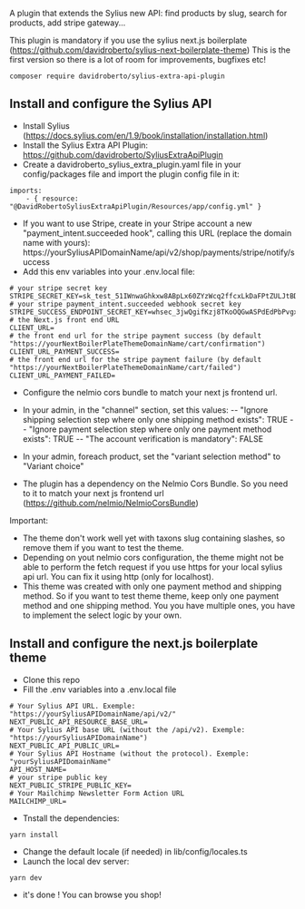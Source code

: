 A plugin that extends the Sylius new API: find products by slug, search for products, add stripe gateway...

This plugin is mandatory if you use the sylius next.js boilerplate (https://github.com/davidroberto/sylius-next-boilerplate-theme)
This is the first version so there is a lot of room for improvements, bugfixes etc! 

```
composer require davidroberto/sylius-extra-api-plugin
```

## Install and configure the Sylius API

- Install Sylius (https://docs.sylius.com/en/1.9/book/installation/installation.html) 
- Install the Sylius Extra API Plugin: https://github.com/davidroberto/SyliusExtraApiPlugin
- Create a davidroberto_sylius_extra_plugin.yaml file in your config/packages file and import the plugin config file in it:

```
imports:
    - { resource: "@DavidRobertoSyliusExtraApiPlugin/Resources/app/config.yml" }
```

- If you want to use Stripe, create in your Stripe account a new "payment_intent.succeeded hook", calling this URL (replace the domain name with yours): 
https://yourSyliusAPIDomainName/api/v2/shop/payments/stripe/notify/success
- Add this env variables into your .env.local file:

```
# your stripe secret key
STRIPE_SECRET_KEY=sk_test_51IWnwaGhkxw8ABpLx60ZYzWcq2ffcxLkDaFPtZULJtBDyjQgOnaTHABSCzzIrbEL34EnJj5eVPRZBDAjDC4mpTaV00KAZYhe3n
# your stripe payment_intent.succeeded webhook secret key
STRIPE_SUCCESS_ENDPOINT_SECRET_KEY=whsec_3jwQgifKzj8TKoOQGwASPdEdPbPvgxvq
# the Next.js front end URL
CLIENT_URL=
# the front end url for the stripe payment success (by default "https://yourNextBoilerPlateThemeDomainName/cart/confirmation")
CLIENT_URL_PAYMENT_SUCCESS=
# the front end url for the stripe payment failure (by default "https://yourNextBoilerPlateThemeDomainName/cart/failed")
CLIENT_URL_PAYMENT_FAILED=
```

- Configure the nelmio cors bundle to match your next js frontend url.
- In your admin, in the "channel" section, set this values:
-- "Ignore shipping selection step where only one shipping method exists": TRUE
-- "Ignore payment selection step where only one payment method exists": TRUE
-- "The account verification is mandatory": FALSE
- In your admin, foreach product, set the "variant selection method" to "Variant choice"

- The plugin has a dependency on the Nelmio Cors Bundle. So you need to it to match your next js frontend url (https://github.com/nelmio/NelmioCorsBundle)

Important:
- The theme don't work well yet with taxons slug containing slashes, so remove them if you want to test the theme.
- Depending on yout nelmio cors configuration, the theme might not be able to perform the fetch request if you use https for your local sylius api url. You can fix it using http (only for localhost).
- This theme was created with only one payment method and shipping method. So if you want to test theme theme, keep only one payment method and one shipping method. You you have multiple ones, you have to implement the select logic by your own.


## Install and configure the next.js boilerplate theme

- Clone this repo
- Fill the .env variables into a .env.local file
```
# Your Sylius API URL. Exemple: "https://yourSyliusAPIDomainName/api/v2/"
NEXT_PUBLIC_API_RESOURCE_BASE_URL=
# Your Sylius API base URL (without the /api/v2). Exemple: "https://yourSyliusAPIDomainName")
NEXT_PUBLIC_API_PUBLIC_URL=
# Your Sylius API Hostname (without the protocol). Exemple: "yourSyliusAPIDomainName"
API_HOST_NAME=
# your stripe public key
NEXT_PUBLIC_STRIPE_PUBLIC_KEY=
# Your Mailchimp Newsletter Form Action URL
MAILCHIMP_URL=
```
- Tnstall the dependencies: 
```
yarn install
```
- Change the default locale (if needed) in lib/config/locales.ts
- Launch the local dev server:

```
yarn dev
```

- it's done ! You can browse you shop!
